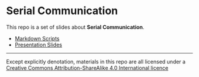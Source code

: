 Serial Communication
====================

This repo is a set of slides about **Serial Communication**.

* [Markdown Scripts](./presentation.md)
* [Presentation Slides](https://jack-q.github.com/serial-communication/)

---
Except explicitly denotation, materials in this repo are all licensed under a 
[Creative Commons Attribution-ShareAlike 4.0 International licence](http://creativecommons.org/licenses/by-sa/4.0/)
